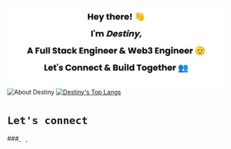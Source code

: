 ![Banner](https://github.com/codewithdestiny/codewithdestiny/blob/main/banner.png)
![About Destiny](https://github-readme-stats.vercel.app/api?username=codewithdestiny&show_icons=true&theme=transparent&count_private=true&show_owner=true)
[![Destiny's Top Langs](https://github-readme-stats.vercel.app/api/top-langs/?username=codewithdestiny&size_weight=0.5&count_weight=0.5&layout=donut&theme=transparent)](https://github.com/codewithdestiny/github-readme-stats)

# `Let's connect` 
###[<i class="fa fa-brands fa-lg fa-twitter"></i> ](https://twitter.com/codewithdestiny) &nbsp;&nbsp;&nbsp;[<i class="fa fa-brands fa-lg fa-youtube"></i> ](https://youtube.com/codewithdestiny)  &nbsp;&nbsp;&nbsp;[<i class="fa fa-brands fa-lg fa-linkedin"></i> ](https://linkedin.in.com/codewithdestiny) 

